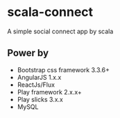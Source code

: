 # scala-connect

A simple social connect app by scala

## Power by

- Bootstrap css framework 3.3.6+
- AngularJS 1.x.x
- ReactJs/Flux
- Play framework 2.x.x+
- Play slicks 3.x.x
- MySQL


